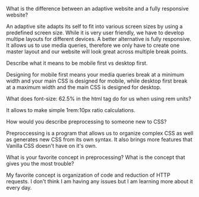 What is the difference between an adaptive website and a fully responsive website?

An adaptive site adapts its self to fit into various screen sizes by using a predefined screen size. While it is very user friendly, we have to develop multipe layouts for different devices. A better alternative is fully responsive. It allows us to use media queries, therefore we only have to create one master layout and our website will look great across multiple break points.

Describe what it means to be mobile first vs desktop first.

Designing for mobile first means your media queries break at a minimum width and your main CSS is designed for mobile, while desktop first break at a maximum width and the main CSS is designed for desktop.

What does font-size: 62.5% in the html tag do for us when using rem units?

It allows to make simple 1rem:10px ratio calculations.

How would you describe preprocessing to someone new to CSS?

Preproccessing is a program that allows us to organize complex CSS as well as generates new CSS from its own syntax. It also brings more features that Vanilla CSS doesn't have on it's own.

What is your favorite concept in preprocessing? What is the concept that gives you the most trouble?

My favorite concept is organization of code and reduction of HTTP requests. I don't think I am having any issues but I am learning more about it every day.
